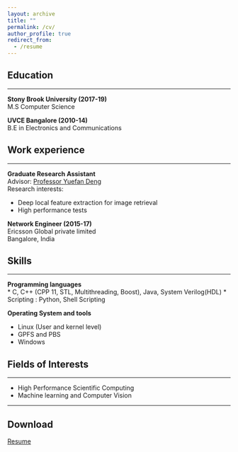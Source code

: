 ```yaml
---
layout: archive
title: ""
permalink: /cv/
author_profile: true
redirect_from:
  - /resume
---
```



## Education
------  
<b>Stony Brook University (2017-19)</b>  
M.S Computer Science  

<b>UVCE Bangalore (2010-14)</b>  
B.E in Electronics and Communications <br/>


## Work experience
-----
<b>Graduate Research Assistant</b>  
Advisor: <span style="color:blue"><a href='https://www.stonybrook.edu/commcms/ams/people/_faculty_profiles/deng'>Professor Yuefan Deng</a></span>  
Research interests:  
   - Deep local feature extraction for image retrieval
   - High performance tests  

<b>Network Engineer (2015-17)</b>  
Ericsson Global private limited  
Bangalore, India<br/>


## Skills
------
<b>Programming languages</b>  
     * C, C++ (CPP 11, STL, Multithreading, Boost), Java, System Verilog(HDL)
     * Scripting : Python, Shell Scripting  

<b>Operating System and tools</b>  
* Linux (User and kernel level)
* GPFS and PBS
* Windows<br/>

## Fields of Interests
-----
* High Performance Scientific Computing
* Machine learning and Computer Vision

-----
## Download

<span style="color:blue"><a href='http://www.karthik4293.me/files/Resume.pdf' target='_blank'>Resume</a></span>  

